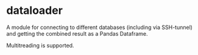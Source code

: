 # dataloader
A module for connecting to different databases (including via SSH-tunnel) and getting the combined result as a Pandas Dataframe.

Multitreading is supported.
